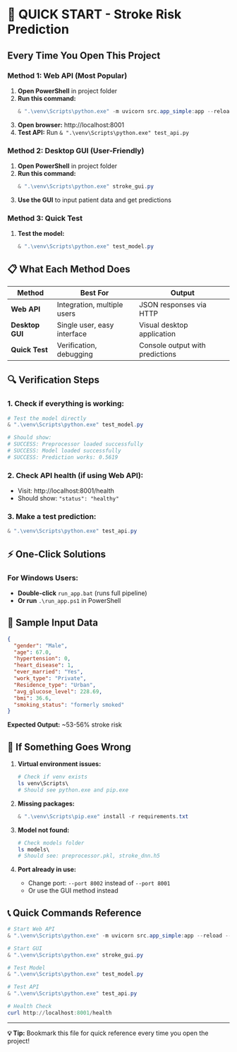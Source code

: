 # 🚀 QUICK START - Stroke Risk Prediction

## Every Time You Open This Project

### Method 1: Web API (Most Popular)
1. **Open PowerShell** in project folder
2. **Run this command:**
   ```powershell
   & ".\venv\Scripts\python.exe" -m uvicorn src.app_simple:app --reload --host 0.0.0.0 --port 8001
   ```
3. **Open browser:** http://localhost:8001
4. **Test API:** Run `& ".\venv\Scripts\python.exe" test_api.py`

### Method 2: Desktop GUI (User-Friendly)
1. **Open PowerShell** in project folder
2. **Run this command:**
   ```powershell
   & ".\venv\Scripts\python.exe" stroke_gui.py
   ```
3. **Use the GUI** to input patient data and get predictions

### Method 3: Quick Test
1. **Test the model:**
   ```powershell
   & ".\venv\Scripts\python.exe" test_model.py
   ```

## 📋 What Each Method Does

| Method | Best For | Output |
|--------|----------|---------|
| **Web API** | Integration, multiple users | JSON responses via HTTP |
| **Desktop GUI** | Single user, easy interface | Visual desktop application |
| **Quick Test** | Verification, debugging | Console output with predictions |

## 🔍 Verification Steps

### 1. Check if everything is working:
```powershell
# Test the model directly
& ".\venv\Scripts\python.exe" test_model.py

# Should show:
# SUCCESS: Preprocessor loaded successfully
# SUCCESS: Model loaded successfully  
# SUCCESS: Prediction works: 0.5619
```

### 2. Check API health (if using Web API):
- Visit: http://localhost:8001/health
- Should show: `"status": "healthy"`

### 3. Make a test prediction:
```powershell
& ".\venv\Scripts\python.exe" test_api.py
```

## ⚡ One-Click Solutions

### For Windows Users:
- **Double-click** `run_app.bat` (runs full pipeline)
- **Or run** `.\run_app.ps1` in PowerShell

## 🎯 Sample Input Data

```json
{
  "gender": "Male",
  "age": 67.0,
  "hypertension": 0,
  "heart_disease": 1,
  "ever_married": "Yes", 
  "work_type": "Private",
  "Residence_type": "Urban",
  "avg_glucose_level": 228.69,
  "bmi": 36.6,
  "smoking_status": "formerly smoked"
}
```

**Expected Output:** ~53-56% stroke risk

## 🚨 If Something Goes Wrong

1. **Virtual environment issues:**
   ```powershell
   # Check if venv exists
   ls venv\Scripts\
   # Should see python.exe and pip.exe
   ```

2. **Missing packages:**
   ```powershell
   & ".\venv\Scripts\pip.exe" install -r requirements.txt
   ```

3. **Model not found:**
   ```powershell
   # Check models folder
   ls models\
   # Should see: preprocessor.pkl, stroke_dnn.h5
   ```

4. **Port already in use:**
   - Change port: `--port 8002` instead of `--port 8001`
   - Or use the GUI method instead

## 📞 Quick Commands Reference

```powershell
# Start Web API
& ".\venv\Scripts\python.exe" -m uvicorn src.app_simple:app --reload --host 0.0.0.0 --port 8001

# Start GUI
& ".\venv\Scripts\python.exe" stroke_gui.py

# Test Model
& ".\venv\Scripts\python.exe" test_model.py

# Test API
& ".\venv\Scripts\python.exe" test_api.py

# Health Check
curl http://localhost:8001/health
```

---
**💡 Tip:** Bookmark this file for quick reference every time you open the project!
